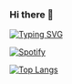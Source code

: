 ### Hi there 👋
[![Typing SVG](https://readme-typing-svg.herokuapp.com/?lines=I'm+Josh)](https://git.io/typing-svg)
<!--
**j-reyes314/j-reyes314** is a ✨ _special_ ✨ repository because its `README.md` (this file) appears on your GitHub profile.

Here are some ideas to get you started:

- 🔭 I’m currently working on ...
- 🌱 I’m currently learning ...
- 👯 I’m looking to collaborate on ...
- 🤔 I’m looking for help with ...
- 💬 Ask me about ...
- 📫 How to reach me: ...
- 😄 Pronouns: ...
- ⚡ Fun fact: ...
-->
[![Spotify](https://spotify-github-readme.vercel.app/api/spotify)](https://open.spotify.com/collection/tracks)

[![Top Langs](https://github-readme-stats.vercel.app/api/top-langs/?username=j-reyes314)](https://github.com/anuraghazra/github-readme-stats)

